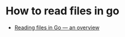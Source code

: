 # How to read files in go

- [Reading files in Go — an overview](https://kgrz.io/reading-files-in-go-an-overview.html)